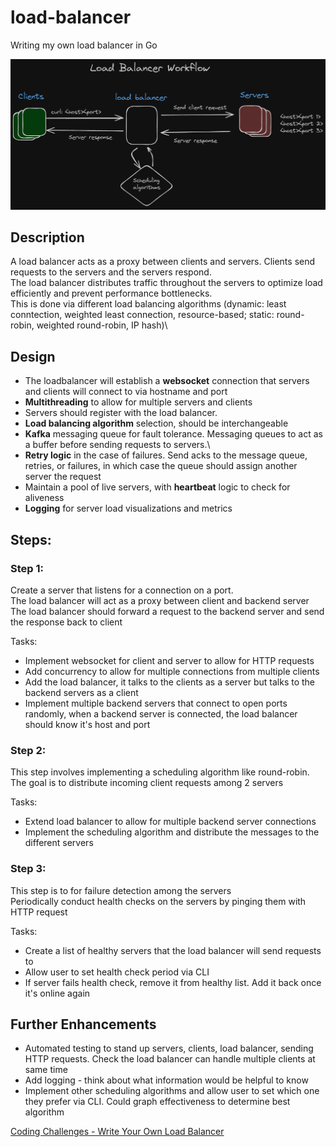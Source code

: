 # load-balancer
Writing my own load balancer in Go

![workflow](workflow.png)

## Description
A load balancer acts as a proxy between clients and servers. Clients send requests to the servers and the servers respond.\
The load balancer distributes traffic throughout the servers to optimize load efficiently and prevent performance bottlenecks.\
This is done via different load balancing algorithms (dynamic: least conntection, weighted least connection, resource-based; static: round-robin, weighted round-robin, IP hash)\

## Design
- The loadbalancer will establish a **websocket** connection that servers and clients will connect to via hostname and port
- **Multithreading** to allow for multiple servers and clients
- Servers should register with the load balancer.
- **Load balancing algorithm** selection, should be interchangeable
- **Kafka** messaging queue for fault tolerance. Messaging queues to act as a buffer before sending requests to servers.\
- **Retry logic** in the case of failures. Send acks to the message queue, retries, or failures, in which case the queue should assign another server the request
- Maintain a pool of live servers, with **heartbeat** logic to check for aliveness
- **Logging** for server load visualizations and metrics

## Steps:
### Step 1: 
Create a server that listens for a connection on a port.\
The load balancer will act as a proxy between client and backend server\
The load balancer should forward a request to the backend server and send the response back to client

Tasks:
- Implement websocket for client and server to allow for HTTP requests
- Add concurrency to allow for multiple connections from multiple clients
- Add the load balancer, it talks to the clients as a server but talks to the backend servers as a client
- Implement multiple backend servers that connect to open ports randomly, when a backend server is connected, the load balancer should know it's host and port

### Step 2:
This step involves implementing a scheduling algorithm like round-robin.\
The goal is to distribute incoming client requests among 2 servers

Tasks:
- Extend load balancer to allow for multiple backend server connections
- Implement the scheduling algorithm and distribute the messages to the different servers

### Step 3:
This step is to for failure detection among the servers\
Periodically conduct health checks on the servers by pinging them with HTTP request

Tasks:
- Create a list of healthy servers that the load balancer will send requests to
- Allow user to set health check period via CLI
- If server fails health check, remove it from healthy list. Add it back once it's online again

## Further Enhancements
- Automated testing to stand up servers, clients, load balancer, sending HTTP requests. Check the load balancer can handle multiple clients at same time
- Add logging - think about what information would be helpful to know
- Implement other scheduling algorithms and allow user to set which one they prefer via CLI. Could graph effectiveness to determine best algorithm 


[Coding Challenges - Write Your Own Load Balancer](https://codingchallenges.fyi/challenges/challenge-load-balancer/)